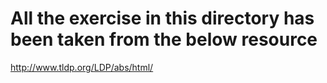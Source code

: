 # All the exercise in this directory has been taken from the below resource
http://www.tldp.org/LDP/abs/html/
